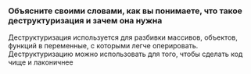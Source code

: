 ### Объясните своими словами, как вы понимаете, что такое деструктуризация и зачем она нужна

Деструктуризация используется для разбивки массивов, объектов, функций в переменные, с которыми легче оперировать.
Деструктуризацию можно использовать для того, чтобы сделать код чище и лаконичнее
